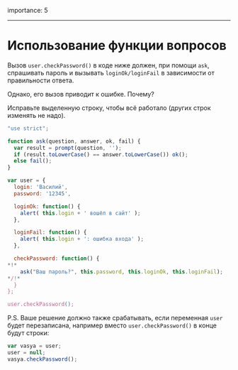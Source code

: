 importance: 5

---

# Использование функции вопросов

Вызов `user.checkPassword()` в коде ниже должен, при помощи `ask`, спрашивать пароль и вызывать `loginOk/loginFail` в зависимости от правильности ответа.

Однако, его вызов приводит к ошибке. Почему?

Исправьте выделенную строку, чтобы всё работало (других строк изменять не надо).

```js run
"use strict";

function ask(question, answer, ok, fail) {
  var result = prompt(question, '');
  if (result.toLowerCase() == answer.toLowerCase()) ok();
  else fail();
}

var user = {
  login: 'Василий',
  password: '12345',

  loginOk: function() {
    alert( this.login + ' вошёл в сайт' );
  },

  loginFail: function() {
    alert( this.login + ': ошибка входа' );
  },

  checkPassword: function() {
*!*
    ask("Ваш пароль?", this.password, this.loginOk, this.loginFail);
*/!*
  }
};

user.checkPassword();
```

P.S. Ваше решение должно также срабатывать, если переменная `user` будет перезаписана, например вместо `user.checkPassword()` в конце будут строки:

```js
var vasya = user;
user = null;
vasya.checkPassword();
```

